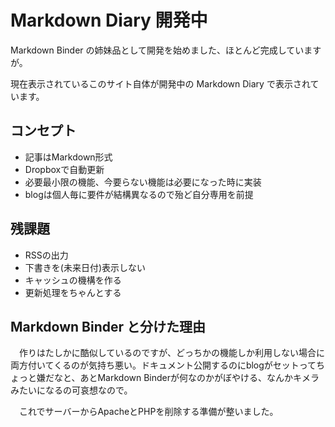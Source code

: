 # Markdown Diary 開発中

Markdown Binder の姉妹品として開発を始めました、ほとんど完成していますが。

現在表示されているこのサイト自体が開発中の Markdown Diary で表示されています。

## コンセプト

- 記事はMarkdown形式
- Dropboxで自動更新
- 必要最小限の機能、今要らない機能は必要になった時に実装
- blogは個人毎に要件が結構異なるので殆ど自分専用を前提

## 残課題

- RSSの出力
- 下書きを(未来日付)表示しない
- キャッシュの機構を作る
- 更新処理をちゃんとする

## Markdown Binder と分けた理由

　作りはたしかに酷似しているのですが、どっちかの機能しか利用しない場合に両方付いてくるのが気持ち悪い。ドキュメント公開するのにblogがセットってちょっと嫌だなと、あとMarkdown Binderが何なのかがぼやける、なんかキメラみたいになるの可哀想なので。

　これでサーバーからApacheとPHPを削除する準備が整いました。
